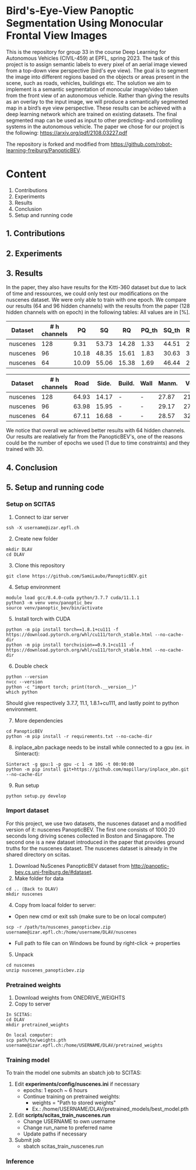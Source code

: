 # Bird's-Eye-View Panoptic Segmentation Using Monocular Frontal View Images

This is the repository for group 33 in the course Deep Learning for Autonomous Vehicles (CIVIL-459) at EPFL, spring 2023. The task of this project is to assign semantic labels to every pixel of an aerial image viewed from a top-down view perspective (bird's eye view). The goal is to segment the image into different regions based on the objects or areas present in the scene, such as roads, vehicles, buildings etc. The solution we aim to implement is a semantic segmentation of monocular image/video taken from the front
view of an autonomous vehicle. Rather than giving the results as an overlay to the input image, we will produce
a semantically segmented map in a bird’s eye view perspective. These results can be achieved with a deep
learning network which are trained on existing datasets. The final segmented map can be used as input to other
predicting- and controlling systems in the autonomous vehicle. The paper we chose for our project is the following: https://arxiv.org/pdf/2108.03227.pdf
 

The repository is forked and modified from https://github.com/robot-learning-freiburg/PanopticBEV.

# Content
1. Contributions
2. Experiments
3. Results
4. Conclusion
5. Setup and running code

## 1. Contributions

## 2. Experiments

## 3. Results

In the paper, they also have results for the Kitti-360 dataset but due to lack of time and ressources, we could only test our modifications on the nuscenes dataset. We were only able to train with one epoch. We compare our results (64 and 96 hidden channels) with the results from the paper (128 hidden channels with on epoch) in the following tables:
All values are in [%].

|Dataset  |# h channels | PQ    | SQ    | RQ    | PQ_th | SQ_th | RQ_th | PQ_st | SQ_st | RQ_st |
|---------|-------------|-------|-------|-------|-------|-------|-------|-------|-------|-------|
|nuscenes | 128         | 9.31  | 53.73 | 14.28 | 1.33 | 44.51 | 2.22  | 14.63 | 59.87 | 22.31 | 
|nuscenes | 96          | 10.18 | 48.35 | 15.61 | 1.83  | 30.63 | 3.01  | 15.75 | 60.17 | 24.01 |
|nuscenes | 64          | 10.09 | 55.06 | 15.38 | 1.69  | 46.44 | 2.81  | 15.69 | 60.81 | 23.75 |

|Dataset  |# h channels|Road  |Side. |Build.|Wall  |Manm. | Veg. | Ter. | Occ. | Per. | 2-Wh.| Car  | Truck| mIoU |
|---------|------------|------|------|------|----- |------|----- |------|------|------|------|------|------|------|
|nuscenes | 128        | 64.93| 14.17| -    | -    | 27.87| 21.84| 19.37| 26.28| 2.83 | 0.15 | 22.68| 17.11| 21.72|
|nuscenes | 96         | 63.98| 15.95|  -   |  -   | 29.17| 27.65| 23.13| 28.09|  2.3 |  0.61|  22.8| 18.37|  23.2|
|nuscenes | 64         | 67.11| 16.68|  -   |  -   | 28.57| 32.22| 19.17| 27.72| 2.69 |  0.09| 24.93|  22.4| 24.16|

We notice that overall we achieved better results with 64 hidden channels. Our results are realatively far from the PanopticBEV's, one of the reasons could be the number of epochs we used (1 due to time constraints) and they trained with 30.

## 4. Conclusion


## 5. Setup and running code 
### Setup on SCITAS
1. Connect to izar server
```shell
ssh -X username@izar.epfl.ch
```

2. Create new folder
```shell
mkdir DLAV
cd DLAV
```

3. Clone this repository
```shell
git clone https://github.com/SamiLaubo/PanopticBEV.git
```

4. Setup environment
```shell
module load gcc/8.4.0-cuda python/3.7.7 cuda/11.1.1
python3 -m venv venv/panoptic_bev
source venv/panoptic_bev/bin/activate
```

5. Install torch with CUDA
```shell
python -m pip install torch==1.8.1+cu111 -f https://download.pytorch.org/whl/cu111/torch_stable.html --no-cache-dir
python -m pip install torchvision==0.9.1+cu111 -f https://download.pytorch.org/whl/cu111/torch_stable.html --no-cache-dir
```

6. Double check
```shell
python --version
nvcc --version
python -c "import torch; print(torch.__version__)"
which python
```

Should give respectively 3.7.7, 11.1, 1.8.1+cu111, and lastly point to python environment.

7. More dependencies
```shell
cd PanopticBEV
python -m pip install -r requirements.txt --no-cache-dir
```

8. inplace_abn package needs to be install while connected to a gpu (ex. in Sinteract):
```shell
Sinteract -g gpu:1 -p gpu -c 1 -m 10G -t 00:90:00
python -m pip install git+https://github.com/mapillary/inplace_abn.git --no-cache-dir
```

9. Run setup
```shell
python setup.py develop
```

### Import dataset
For this project, we use two datasets, the nuscenes dataset and a modified version of it: nuscenes PanopticBEV. The first one consists of 1000 20 seconds long driving scenes collected in Boston and Sinagapore. The second one is a new dataset introduced in the paper that provides ground truths for the nuscenes dataset.
The nuscenes dataset is already in the shared directory on scitas.

1. Download NuScenes PanopticBEV dataset from http://panoptic-bev.cs.uni-freiburg.de/#dataset.
2. Make folder for data
```shell
cd .. (Back to DLAV)
mkdir nuscenes
```
4. Copy from loacal folder to server:
  - Open new cmd or exit ssh (make sure to be on local computer)
```shell
scp -r /path/to/nuscenes_panopticbev.zip username@izar.epfl.ch:/home/username/DLAV/nuscenes
```
  - Full path to file can on Windows be found by right-click -> properties
5. Unpack
```shell
cd nuscenes
unzip nuscenes_panopticbev.zip
```

### Pretrained weights
1. Download weights from ONEDRIVE_WEIGHTS
2. Copy to server
```shell
In SCITAS:
cd DLAV
mkdir pretrained_weights

On local computer:
scp path/to/weights.pth username@izar.epfl.ch:/home/USERNAME/DLAV/pretrained_weights
```

### Training model
To train the model one submits an sbatch job to SCITAS:

1. Edit **experiments/config/nuscenes.ini** if necessary
    - epochs: 1 epoch ~ 6 hours
    - Continue training on pretrained weights: 
      - weights = "Path to stored weights" 
      - Ex.: /home/USERNAME/DLAV/pretrained_models/best_model.pth
2. Edit **scripts/scitas_train_nuscenes.run**
    - Change USERNAME to own username
    - Change run_name to preferred name
    - Update paths if necessary
3. Submit job
    - sbatch scitas_train_nuscenes.run

### Inference
